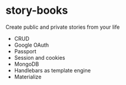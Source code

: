 # story-books
Create public and private stories from your life
- CRUD
- Google OAuth
- Passport
- Session and cookies
- MongoDB
- Handlebars as template engine
- Materialize
